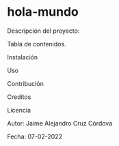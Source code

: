# hola-mundo
Descripción del proyecto:


Tabla de contenidos.


Instalación


Uso


Contribución


Creditos


Licencia



Autor: Jaime Alejandro Cruz Córdova


Fecha: 07-02-2022
